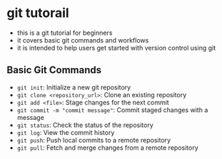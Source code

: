 # git tutorail
- this is a git tutorial for beginners
- it covers basic git commands and workflows
- it is intended to help users get started with version control using git
## Basic Git Commands
- `git init`: Initialize a new git repository
- `git clone <repository_url>`: Clone an existing repository
- `git add <file>`: Stage changes for the next commit
- `git commit -m "commit message"`: Commit staged changes with a message
- `git status`: Check the status of the repository
- `git log`: View the commit history
- `git push`: Push local commits to a remote repository
- `git pull`: Fetch and merge changes from a remote repository
